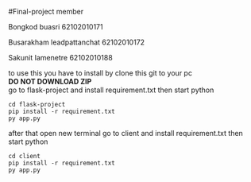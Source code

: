 #Final-project
member

Bongkod buasri 62102010171

Busarakham leadpattanchat 62102010172

Sakunit Iamenetre 62102010188


to use this you have to install by clone this git to your pc      
**DO NOT DOWNLOAD ZIP**  
go to flask-project and install requirement.txt then start python

```
cd flask-project
pip install -r requirement.txt
py app.py
```
after that open new terminal
go to client and install requirement.txt then start python

```
cd client
pip install -r requirement.txt
py app.py
```
